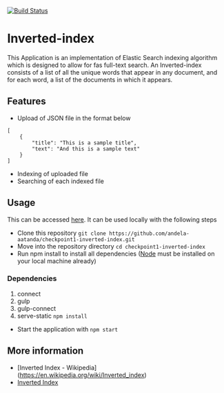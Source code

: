 [![Build Status](https://travis-ci.org/andela-aatanda/checkpoint1-inverted-index.svg?branch=development)](https://travis-ci.org/andela-aatanda/checkpoint1-inverted-index.svg?branch=development)
# Inverted-index
This Application is an implementation of Elastic Search indexing algorithm which is designed to allow for fas full-text search.
An Inverted-index consists of a list of all the unique words that appear in any document, and for each word, a list of the documents in which it appears.
## Features
- Upload of JSON file in the format below
```
[
    {
        "title": "This is a sample title",
        "text": "And this is a sample text"
    }
]
```
- Indexing of uploaded file
- Searching of each indexed file
## Usage
This can be accessed [here](https://aatanda-inverted-index.herokuapp.com).
It can be used locally with the following steps
- Clone this repository
``` git clone https://github.com/andela-aatanda/checkpoint1-inverted-index.git ```
- Move into the repository directory
``` cd checkpoint1-inverted-index ```
- Run npm install to install all dependencies ([Node](nodejs.org) must be installed on your local machine already)
### Dependencies
1. connect
1. gulp
1. gulp-connect
1. serve-static
```npm install```
- Start the application with ```npm start```

## More information
- [Inverted Index - Wikipedia] (https://en.wikipedia.org/wiki/Inverted_index)
- [Inverted Index](https://www.elastic.co/guide/en/elasticsearch/guide/current/inverted-index.html)